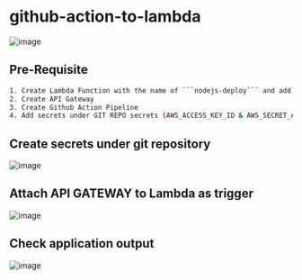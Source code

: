 # github-action-to-lambda

![image](https://user-images.githubusercontent.com/58024415/210742582-23ac0ede-a5b5-4399-ace6-cb15e395df48.png)

## Pre-Requisite

```bash
1. Create Lambda Function with the name of ```nodejs-deploy``` and add role to communicate with API Gateway
2. Create API Gateway 
3. Create Github Action Pipeline
4. Add secrets under GIT REPO secrets (AWS_ACCESS_KEY_ID & AWS_SECRET_ACCESS_KEY)
```

## Create secrets under git repository

![image](https://user-images.githubusercontent.com/58024415/210535109-a04c83db-5716-4184-bed3-3605b7e7f509.png)

## Attach API GATEWAY to Lambda as trigger

![image](https://user-images.githubusercontent.com/58024415/210534664-ca07e633-af3b-456b-a54b-5d99365ea5fa.png)

## Check application output

![image](https://user-images.githubusercontent.com/58024415/210534827-26dd5344-7ec4-47c1-bb28-9cef9f6138d0.png)
